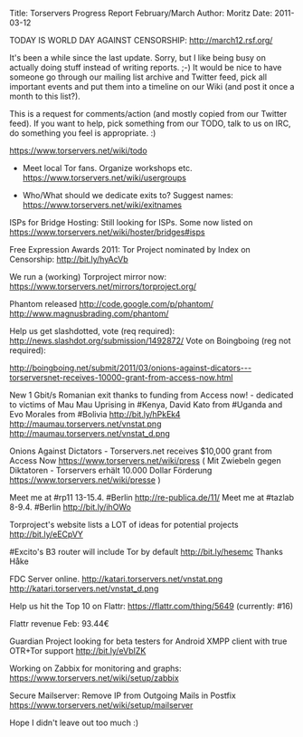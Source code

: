 Title:  Torservers Progress Report February/March
Author: Moritz 
Date: 2011-03-12


TODAY IS WORLD DAY AGAINST CENSORSHIP: <http://march12.rsf.org/>

It's been a while since the last update. Sorry, but I like being busy on
actually doing stuff instead of writing reports. ;-) It would be nice to
have someone go through our mailing list archive and Twitter feed, pick
all important events and put them into a timeline on our Wiki (and post
it once a month to this list?).

This is a request for comments/action (and mostly copied from our
Twitter feed). If you want to help, pick something from our TODO, talk
to us on IRC, do something you feel is appropriate. :)

<https://www.torservers.net/wiki/todo>

- Meet local Tor fans. Organize workshops etc.
 <https://www.torservers.net/wiki/usergroups>

- Who/What should we dedicate exits to? Suggest names:
 <https://www.torservers.net/wiki/exitnames>

ISPs for Bridge Hosting: Still looking for ISPs. Some now listed on
 <https://www.torservers.net/wiki/hoster/bridges#isps>

Free Expression Awards 2011: Tor Project nominated by Index on
Censorship: <http://bit.ly/hyAcVb>

We run a (working) Torproject mirror now:
 <https://www.torservers.net/mirrors/torproject.org/>

Phantom released <http://code.google.com/p/phantom/>
<http://www.magnusbrading.com/phantom/>

Help us get slashdotted, vote (req required):
 <http://news.slashdot.org/submission/1492872/>
Vote on Boingboing (reg not required):
 
<http://boingboing.net/submit/2011/03/onions-against-dicators---torserversnet-receives-10000-grant-from-access-now.html>

New 1 Gbit/s Romanian exit thanks to funding from Access now! -
dedicated to victims of Mau Mau Uprising in #Kenya, David Kato from
#Uganda and Evo Morales from #Bolivia <http://bit.ly/hPkEk4>
<http://maumau.torservers.net/vnstat.png>
<http://maumau.torservers.net/vnstat_d.png>

Onions Against Dictators - Torservers.net receives $10,000 grant from
Access Now <https://www.torservers.net/wiki/press>
( Mit Zwiebeln gegen Diktatoren - Torservers erhält 10.000 Dollar
Förderung <https://www.torservers.net/wiki/presse> )

Meet me at #rp11 13-15.4. #Berlin <http://re-publica.de/11/>
Meet me at #tazlab 8-9.4. #Berlin <http://bit.ly/ihOWo>

Torproject's website lists a LOT of ideas for potential projects
<http://bit.ly/eECpVY>

#Excito's B3 router will include Tor by default <http://bit.ly/hesemc>
Thanks Håke

FDC Server online.
<http://katari.torservers.net/vnstat.png>
<http://katari.torservers.net/vnstat_d.png>

Help us hit the Top 10 on Flattr: <https://flattr.com/thing/5649>
(currently: #16)

Flattr revenue Feb: 93.44€

Guardian Project looking for beta testers for Android XMPP client with
true OTR+Tor support <http://bit.ly/eVbIZK>

Working on Zabbix for monitoring and graphs:
 <https://www.torservers.net/wiki/setup/zabbix>

Secure Mailserver: Remove IP from Outgoing Mails in Postfix
 <https://www.torservers.net/wiki/setup/mailserver>

Hope I didn't leave out too much :)
